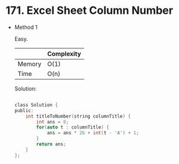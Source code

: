 # 171. Excel Sheet Column Number 
- Method 1

    Easy.

    | |   Complexity  |
    | ----------- | ----------- | 
    |  Memory     | O(1) | 
    |      Time       |  O(n) | 


    Solution:

    ``` h

    class Solution {
    public:
        int titleToNumber(string columnTitle) {
            int ans = 0;
            for(auto t : columnTitle) {
                ans = ans * 26 + int(t - 'A') + 1;
            }
            return ans;
        }
    };

    ```

<!-- - Method 2

    This is another method.

    | |   Complexity  |
    | ----------- | ----------- | 
    |  Memory     | O(n) | 
    |      Time       |  O(n) | 


    Solution:

    ``` h



    ```

- Additional Knowledge:
       
    Here are some additional knowledge.



<br> -->